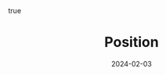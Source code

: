 ---
order: 6
title: Position
date: 2024-02-03
categories: [DATA MINING TECHS, 4.social media analytics]
tags: [Data Mining, Social Media, Social Network, Graph]
math: true
description: >-
  Based on the lecture “Social Media Analytics (2023-2)” by Prof. Byoung Gu Choi, Dept. of Data Science, The Grad. School, Kookmin Univ.
image:
  path: /_post_refer_img/DataMiningTechs/4.SocialMediaAnalytics/Thumbnail.jpg
---